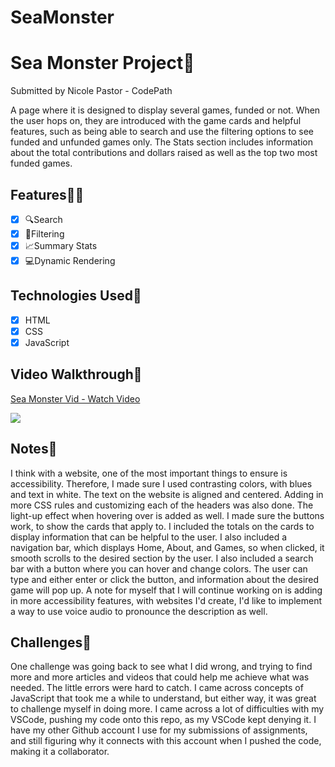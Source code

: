 # SeaMonster

# Sea Monster Project👾
Submitted by Nicole Pastor - CodePath

A page where it is designed to display several games, funded or not. When the user hops on, they are introduced 
with the game cards and helpful features, such as being able to search and use the filtering options to see funded
and unfunded games only. The Stats section includes information about the total contributions and dollars raised as well as the top two most funded games. 

## Features👨‍🔧

- [X] 🔍Search
- [X] 📌Filtering
- [X] 📈Summary Stats
- [X] 💻Dynamic Rendering

## Technologies Used🚀
- [X] HTML
- [X] CSS
- [X] JavaScript

## Video Walkthrough🎥
<div>
    <a href="https://www.loom.com/share/c2896d32bf494fc99afdbf12ca77b712">
      <p>Sea Monster Vid - Watch Video</p>
    </a>
    <a href="https://www.loom.com/share/c2896d32bf494fc99afdbf12ca77b712">
      <img style="max-width:300px;" src="https://cdn.loom.com/sessions/thumbnails/c2896d32bf494fc99afdbf12ca77b712-5a7f67830d699d13-full-play.gif">
    </a>
  </div>
  
## Notes📝
 I think with a website, one of the most important things to ensure is accessibility. Therefore, I made sure I used contrasting colors, with blues and text in white. The text on the website is aligned and centered. Adding in more CSS rules and customizing each of the headers was also done. The light-up effect when hovering over is added as well. I made sure the buttons work, to show the cards that apply to. I included the totals on the cards to display information that can be helpful to the user. I also included a navigation bar, which displays Home, About, and Games, so when clicked, it smooth scrolls to the desired section by the user. I also included a search bar with a button where you can hover and change colors. The user can type and either enter or click the button, and information about the desired game will pop up. A note for myself that I will continue working on is adding in more accessibility features, with websites I'd create, I'd like to implement a way to use voice audio to pronounce the description as well.

## Challenges🌟
One challenge was going back to see what I did wrong, and trying to find more and more articles and videos that could help me achieve what was needed. The little errors were hard to catch. I came across concepts of JavaScript that took me a while to understand, but either way, it was great to challenge myself in doing more. I came across a lot of difficulties with my VSCode, pushing my code onto this repo, as my VSCode kept denying it. I have my other Github account I use for my submissions of assignments, and still figuring why it connects with this account when I pushed the code, making it a collaborator.

